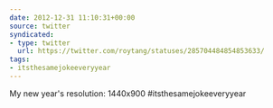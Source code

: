 ```yaml
---
date: 2012-12-31 11:10:31+00:00
source: twitter
syndicated:
- type: twitter
  url: https://twitter.com/roytang/statuses/285704484854853633/
tags:
- itsthesamejokeeveryyear
---
```


My new year's resolution: 1440x900 #itsthesamejokeeveryyear
